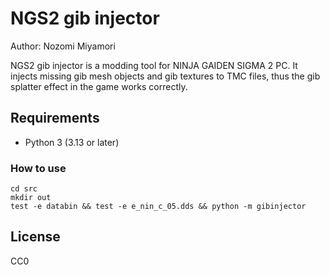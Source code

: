 NGS2 gib injector
=================
Author: Nozomi Miyamori

NGS2 gib injector is a modding tool for NINJA GAIDEN SIGMA 2 PC.
It injects missing gib mesh objects and gib textures to TMC files, thus the
gib splatter effect in the game works correctly.

Requirements
------------

- Python 3 (3.13 or later)

### How to use

```
cd src
mkdir out
test -e databin && test -e e_nin_c_05.dds && python -m gibinjector
```

License
-------

CC0
